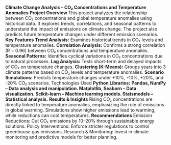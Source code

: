 **Climate Change Analysis – CO₂ Concentrations and Temperature Anomalies**
**Project Overview**
This project analyzes the relationship between CO₂ concentrations and global temperature anomalies using historical data. It explores trends, correlations, and seasonal patterns to understand the impact of emissions on climate change. The project also predicts future temperature changes under different emission scenarios.
**Key Features**
**Trend Analysis:**
Examines historical trends in CO₂ levels and temperature anomalies.
**Correlation Analysis:**
Confirms a strong correlation (R = 0.96) between CO₂ concentrations and temperature anomalies.
**Seasonal Patterns:**
Identifies cyclical variations in CO₂ concentrations due to natural processes.
**Lag Analysis:**
Tests short-term and delayed impacts of CO₂ on temperature changes.
**Clustering (K-Means):**
Groups years into 3 climate patterns based on CO₂ levels and temperature anomalies.
**Scenario Simulations:**
Predicts temperature changes under +10%, -10%, +20%, and -20% CO₂ scenarios.
Technologies Used
**Python Libraries:**
**Pandas, NumPy – Data analysis and manipulation.
Matplotlib, Seaborn – Data visualization.
Scikit-learn – Machine learning models.
Statsmodels – Statistical analysis.**
**Results & Insights**
Rising CO₂ concentrations are directly linked to temperature anomalies, emphasizing the role of emissions in global warming.
Simulations show higher emissions lead to warming, while reductions can cool temperatures.
**Recommendations**
Emission Reductions: Cut CO₂ emissions by 10–20% through sustainable energy solutions.
Policy Interventions: Enforce stricter regulations to control greenhouse gas emissions.
Research & Monitoring: Invest in climate monitoring and predictive models for better planning.
